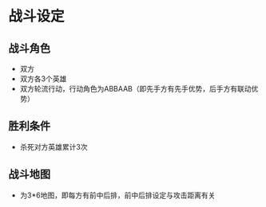 # 战斗设定

## 战斗角色
 - 双方
 - 双方各3个英雄
 - 双方轮流行动，行动角色为ABBAAB（即先手方有先手优势，后手方有联动优势）

## 胜利条件
- 杀死对方英雄累计3次

## 战斗地图
- 为3*6地图，即每方有前中后排，前中后排设定与攻击距离有关

